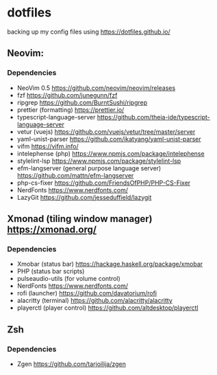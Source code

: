 # dotfiles
backing up my config files using https://dotfiles.github.io/
## Neovim:
### Dependencies
- NeoVim 0.5 https://github.com/neovim/neovim/releases
- fzf https://github.com/junegunn/fzf
- ripgrep https://github.com/BurntSushi/ripgrep
- prettier (formatting) https://prettier.io/
- typescript-language-server https://github.com/theia-ide/typescript-language-server
- vetur (vuejs) https://github.com/vuejs/vetur/tree/master/server
- yaml-unist-parser https://github.com/ikatyang/yaml-unist-parser
- vifm https://vifm.info/
- intelephense (php) https://www.npmjs.com/package/intelephense
- stylelint-lsp https://www.npmjs.com/package/stylelint-lsp
- efm-langserver (general purpose language server) https://github.com/mattn/efm-langserver
- php-cs-fixer https://github.com/FriendsOfPHP/PHP-CS-Fixer
- NerdFonts https://www.nerdfonts.com/
- LazyGit https://github.com/jesseduffield/lazygit
## Xmonad (tiling window manager) https://xmonad.org/
### Dependencies
- Xmobar (status bar) https://hackage.haskell.org/package/xmobar
- PHP (status bar scripts)
- pulseaudio-utils (for volume control)
- NerdFonts https://www.nerdfonts.com/
- rofi (launcher) https://github.com/davatorium/rofi
- alacritty (terminal) https://github.com/alacritty/alacritty
- playerctl (player control) https://github.com/altdesktop/playerctl
## Zsh
### Dependencies
- Zgen https://github.com/tarjoilija/zgen
